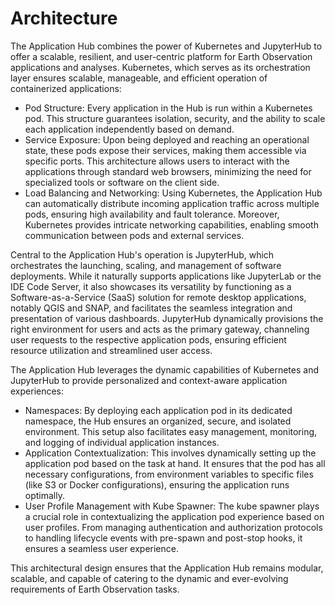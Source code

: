 # Architecture

The Application Hub combines the power of Kubernetes and JupyterHub to offer a scalable, resilient, and user-centric platform for Earth Observation applications and analyses. Kubernetes, which serves as its orchestration layer ensures scalable, manageable, and efficient operation of containerized applications:

- Pod Structure: Every application in the Hub is run within a Kubernetes pod. This structure guarantees isolation, security, and the ability to scale each application independently based on demand.
- Service Exposure: Upon being deployed and reaching an operational state, these pods expose their services, making them accessible via specific ports. This architecture allows users to interact with the applications through standard web browsers, minimizing the need for specialized tools or software on the client side.
- Load Balancing and Networking: Using Kubernetes, the Application Hub can automatically distribute incoming application traffic across multiple pods, ensuring high availability and fault tolerance. Moreover, Kubernetes provides intricate networking capabilities, enabling smooth communication between pods and external services.

Central to the Application Hub's operation is JupyterHub, which orchestrates the launching, scaling, and management of software deployments. While it naturally supports applications like JupyterLab or the IDE Code Server, it also showcases its versatility by functioning as a Software-as-a-Service (SaaS) solution for remote desktop applications, notably QGIS and SNAP, and facilitates the seamless integration and presentation of various dashboards. JupyterHub dynamically provisions the right environment for users and acts as the primary gateway, channeling user requests to the respective application pods, ensuring efficient resource utilization and streamlined user access.

The Application Hub leverages the dynamic capabilities of Kubernetes and JupyterHub to provide personalized and context-aware application experiences:

- Namespaces: By deploying each application pod in its dedicated namespace, the Hub ensures an organized, secure, and isolated environment. This setup also facilitates easy management, monitoring, and logging of individual application instances.
- Application Contextualization: This involves dynamically setting up the application pod based on the task at hand. It ensures that the pod has all necessary configurations, from environment variables to specific files (like S3 or Docker configurations), ensuring the application runs optimally.
- User Profile Management with Kube Spawner: The kube spawner plays a crucial role in contextualizing the application pod experience based on user profiles. From managing authentication and authorization protocols to handling lifecycle events with pre-spawn and post-stop hooks, it ensures a seamless user experience.

This architectural design ensures that the Application Hub remains modular, scalable, and capable of catering to the dynamic and ever-evolving requirements of Earth Observation tasks.

